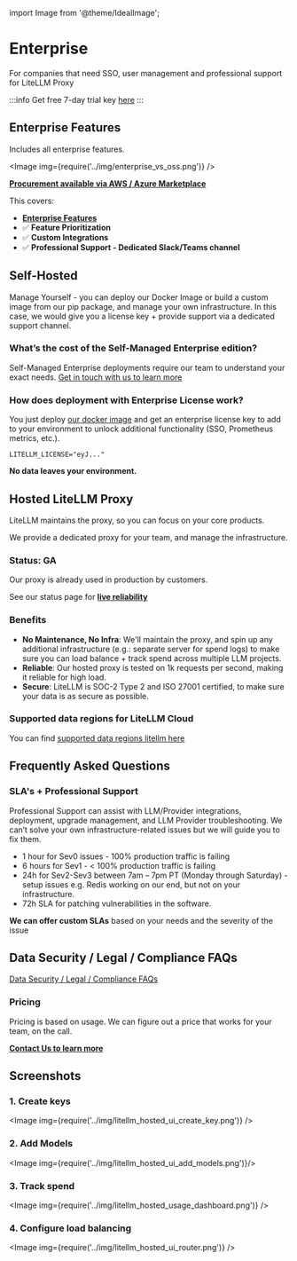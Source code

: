 import Image from '@theme/IdealImage';

# Enterprise
For companies that need SSO, user management and professional support for LiteLLM Proxy

:::info
Get free 7-day trial key [here](https://www.litellm.ai/#trial)
:::

## Enterprise Features

Includes all enterprise features.

<Image img={require('../img/enterprise_vs_oss.png')} />

[**Procurement available via AWS / Azure Marketplace**](./data_security.md#legalcompliance-faqs)


This covers: 
- [**Enterprise Features**](./proxy/enterprise)
- ✅ **Feature Prioritization**
- ✅ **Custom Integrations**
- ✅ **Professional Support - Dedicated Slack/Teams channel**


## Self-Hosted

Manage Yourself - you can deploy our Docker Image or build a custom image from our pip package, and manage your own infrastructure. In this case, we would give you a license key + provide support via a dedicated support channel. 


### What’s the cost of the Self-Managed Enterprise edition?

Self-Managed Enterprise deployments require our team to understand your exact needs. [Get in touch with us to learn more](https://calendly.com/d/4mp-gd3-k5k/litellm-1-1-onboarding-chat)


### How does deployment with Enterprise License work? 

You just deploy [our docker image](https://docs.litellm.ai/docs/proxy/deploy) and get an enterprise license key to add to your environment to unlock additional functionality (SSO, Prometheus metrics, etc.). 

```env
LITELLM_LICENSE="eyJ..."
```

**No data leaves your environment.** 


## Hosted LiteLLM Proxy

LiteLLM maintains the proxy, so you can focus on your core products. 

We provide a dedicated proxy for your team, and manage the infrastructure. 

### **Status**: GA 

Our proxy is already used in production by customers. 

See our status page for [**live reliability**](https://status.litellm.ai/)

### **Benefits**
- **No Maintenance, No Infra**: We'll maintain the proxy, and spin up any additional infrastructure (e.g.: separate server for spend logs) to make sure you can load balance + track spend across multiple LLM projects. 
- **Reliable**: Our hosted proxy is tested on 1k requests per second, making it reliable for high load.
- **Secure**: LiteLLM is SOC-2 Type 2 and ISO 27001 certified, to make sure your data is as secure as possible.

### Supported data regions for LiteLLM Cloud

You can find [supported data regions litellm here](../docs/data_security#supported-data-regions-for-litellm-cloud)


## Frequently Asked Questions

### SLA's + Professional Support

Professional Support can assist with LLM/Provider integrations, deployment, upgrade management, and LLM Provider troubleshooting.  We can’t solve your own infrastructure-related issues but we will guide you to fix them.

- 1 hour for Sev0 issues - 100% production traffic is failing
- 6 hours for Sev1 - < 100% production traffic is failing
- 24h for Sev2-Sev3 between 7am – 7pm PT (Monday through Saturday) - setup issues e.g. Redis working on our end, but not on your infrastructure.
- 72h SLA for patching vulnerabilities in the software. 

**We can offer custom SLAs** based on your needs and the severity of the issue

## Data Security / Legal / Compliance FAQs

[Data Security / Legal / Compliance FAQs](./data_security.md)


### Pricing

Pricing is based on usage. We can figure out a price that works for your team, on the call. 

[**Contact Us to learn more**](https://calendly.com/d/4mp-gd3-k5k/litellm-1-1-onboarding-chat)



## **Screenshots**

### 1. Create keys

<Image img={require('../img/litellm_hosted_ui_create_key.png')} />

### 2. Add Models

<Image img={require('../img/litellm_hosted_ui_add_models.png')}/>

### 3. Track spend 

<Image img={require('../img/litellm_hosted_usage_dashboard.png')} />


### 4. Configure load balancing 

<Image img={require('../img/litellm_hosted_ui_router.png')} />
